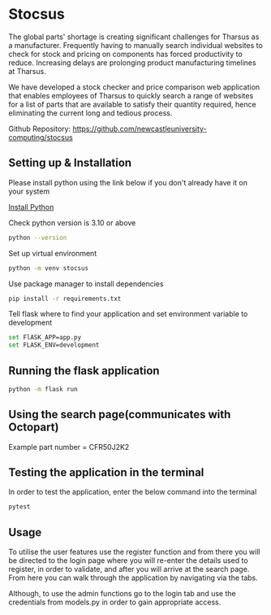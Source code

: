# Stocsus


The global parts' shortage is creating significant challenges for Tharsus as a manufacturer. 
Frequently having to manually search individual websites to check for stock and pricing on components has forced 
productivity to reduce. 
Increasing delays are prolonging product manufacturing timelines at Tharsus.

We have developed a stock checker and price comparison web application that enables employees of Tharsus to quickly 
search a range of websites for a list of parts that are available to satisfy their quantity required, hence eliminating 
the current long and tedious process.


Github Repository: https://github.com/newcastleuniversity-computing/stocsus

## Setting up & Installation
Please install python using the link below if you don't already have it on your system

[Install Python](https://www.python.org/downloads/)


Check python version is 3.10 or above
```bash
python --version
```
Set up virtual environment
```bash
python -m venv stocsus
```
Use package manager to install dependencies
```bash
pip install -r requirements.txt
```
Tell flask where to find your application and set environment variable to development
```bash
set FlASK_APP=app.py
set FLASK_ENV=development
```
## Running the flask application
```bash
python -m flask run
```
## Using the search page(communicates with Octopart)
Example part number = CFR50J2K2

## Testing the application in the terminal
In order to test the application, enter the below command into the terminal
```bash
pytest
```

## Usage
To utilise the user features use the register function and from there you will be directed to the login page where you 
will
re-enter the details used to register, in order to validate, and after you will arrive at the search page. 
From here you can walk through the application by navigating via the tabs. 

Although, to use the admin functions go to the login tab and use the credentials from models.py in order to gain appropriate access.

